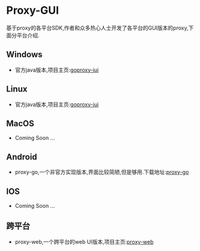 # Proxy-GUI
基于proxy的各平台SDK,作者和众多热心人士开发了各平台的GUI版本的proxy,下面分平台介绍.  

## Windows

- 官方java版本,项目主页:[goproxy-jui](https://github.com/ushijimamit/goproxy-jui)

## Linux

- 官方java版本,项目主页:[goproxy-jui](https://github.com/ushijimamit/goproxy-jui)

## MacOS

- Coming Soon ...

## Android

- proxy-go,一个非官方实现版本,界面比较简陋,但是够用.下载地址:[proxy-go](https://github.com/ushijimamit/goproxy-gui-stuff/releases/tag/proxy-go-release)


## IOS

- Coming Soon ...

## 跨平台

- proxy-web,一个跨平台的web UI版本,项目主页:[proxy-web](https://github.com/yincongcyincong/proxy-web)
